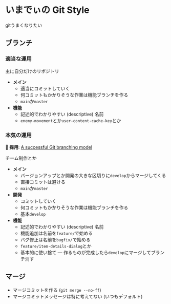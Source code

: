 # いまでぃの Git Style

gitうまくなりたい

## ブランチ

### 適当な運用

主に自分だけのリポジトリ

- **メイン**
  - 適当にコミットしていく
  - 何コミットもかかりそうな作業は機能ブランチを作る
  - `main`か`master`
- **機能**
  - 記述的でわかりやすい (descriptive) 名前
  - `enemy-movement`とか`user-content-cache-key`とか

### 本気の運用

**🧡 採用**: [A successful Git branching model](https://nvie.com/posts/a-successful-git-branching-model/)

チーム制作とか

- **メイン**
  - バージョンアップとか開発の大きな区切りに`develop`からマージしてくる
  - 直接コミットは避ける
  - `main`か`master`
- **開発**
  - コミットしていく
  - 何コミットもかかりそうな作業は機能ブランチを作る
  - 基本`develop`
- **機能**
  - 記述的でわかりやすい (descriptive) 名前
  - 機能追加は名前を`feature/`で始める
  - バグ修正は名前を`bugfix/`で始める
  - `feature/item-details-dialog`とか
  - 基本的に使い捨て ― 作るものが完成したら`develop`にマージしてブランチ消す

## マージ

- マージコミットを作る (`git merge --no-ff`)
- マージコミットメッセージは特に考えてない (いつもデフォルト)
